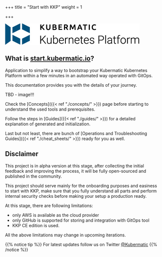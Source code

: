 +++
title = "Start with KKP"
weight = 1

+++

![Kubermatic Kubernetes Platform logo](../img/KubermaticKubernetesPlatform-logo.jpg)

## What is [start.kubermatic.io](https://start.kubermatic.io)?

Application to simplify a way to bootstrap your Kubermatic Kubernetes Platform within a few minutes in an automated way operated with GitOps.

This documentation provides you with the details of your journey.

TBD - image!!!

Check the [Concepts]({{< ref "./concepts/" >}}) page before starting to understand the used tools and prerequisites.

Follow the steps in [Guides]({{< ref "./guides/" >}}) for a detailed explanation of generated and initialization.

Last but not least, there are bunch of [Operations and Troubleshooting Guides]({{< ref "./cheat_sheets/" >}}) ready for you as well.

## Disclaimer
This project is in alpha version at this stage, after collecting the initial feedback and improving the process, it will be fully open-sourced and published in the community.

This project should serve mainly for the onboarding purposes and easiness to start with KKP, make sure that you fully understand all parts and perform internal security checks before making your setup a production ready.

At this stage, there are following limitations:
 * only AWS is available as the cloud provider
 * only GitHub is supported for storing and integration with GitOps tool
 * KKP CE edition is used.

All the above limitations may change in upcoming iterations.

{{% notice tip %}}
For latest updates follow us on Twitter [@Kubermatic](https://twitter.com/Kubermatic)
{{% /notice %}}